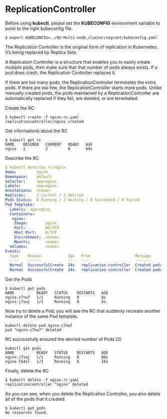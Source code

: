 # ReplicationController

Before using **kubectl**, please set the **KUBECONFIG** environment variable to point to the right kubeconfig file.

```console
$ export KUBECONFIG=../02-Multi-node_cluster/vagrant/kubeconfig.yaml
```

The Replication Controller is the original form of replication in Kubernetes.  It’s being replaced by Replica Sets.

A Replication Controller is a structure that enables you to easily create multiple pods, then make sure that that number of pods always exists. If a pod does crash, the Replication Controller replaces it.

If there are too many pods, the ReplicationController terminates the extra pods. If there are too few, the ReplicationController starts more pods. Unlike manually created pods, the pods maintained by a ReplicationController are automatically replaced if they fail, are deleted, or are terminated. 

Create the RC

```console
$ kubectl create -f nginx-rc.yaml
replicationcontroller/nginx created
```

Get informations about the RC

```console
$ kubectl get rc                                                       
NAME    DESIRED   CURRENT   READY   AGE
nginx   2         2         0       69s
```

Describe the RC

```yaml
$ kubectl describe rc/nginx
Name:         nginx
Namespace:    default
Selector:     app=nginx
Labels:       app=nginx
Annotations:  <none>
Replicas:     2 current / 2 desired
Pods Status:  0 Running / 2 Waiting / 0 Succeeded / 0 Failed
Pod Template:
  Labels:  app=nginx
  Containers:
   nginx:
    Image:        nginx
    Port:         80/TCP
    Host Port:    0/TCP
    Environment:  <none>
    Mounts:       <none>
  Volumes:        <none>
Events:
  Type    Reason            Age   From                    Message
  ----    ------            ----  ----                    -------
  Normal  SuccessfulCreate  24s   replication-controller  Created pod: nginx-c7nw7
  Normal  SuccessfulCreate  24s   replication-controller  Created pod: nginx-j7swj
```

Get the Pods
```console
$ kubectl get pods                                                     
NAME          READY   STATUS    RESTARTS   AGE
nginx-c7nw7   1/1     Running   0          8s
nginx-j7swj   1/1     Running   0          8s
```

Now try to delete a Pod, you will see the RC that suddenly recreate another instance of the same Pod template.
```console
kubectl delete pod nginx-c7nw7                                         
pod "nginx-c7nw7" deleted
```

RC successfully ensured the derired number of Pods (2)

```console
kubectl get pods                                                      
NAME          READY   STATUS    RESTARTS   AGE
nginx-j7swj   1/1     Running   0          80s
nginx-t54sl   1/1     Running   0          16s
```


Finally, delete the RC

```console
$ kubectl delete -f nginx-rc.yaml
replicationcontroller "nginx" deleted
```

As you can see, when you delete the Replication Controller, you also delete all of the pods that it created.

```console
$ kubectl get pods                                                     
No resources found.
```

